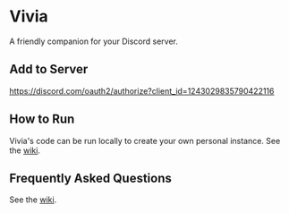 # Vivia

A friendly companion for your Discord server.

## Add to Server

<https://discord.com/oauth2/authorize?client_id=1243029835790422116>

## How to Run

Vivia's code can be run locally to create your own personal instance. See the [wiki](https://github.com/Starlii10/vivia/wiki/Installation-Guide).

## Frequently Asked Questions

See the [wiki](https://github.com/Starlii10/vivia/wiki/Frequently-Asked-Questions).
